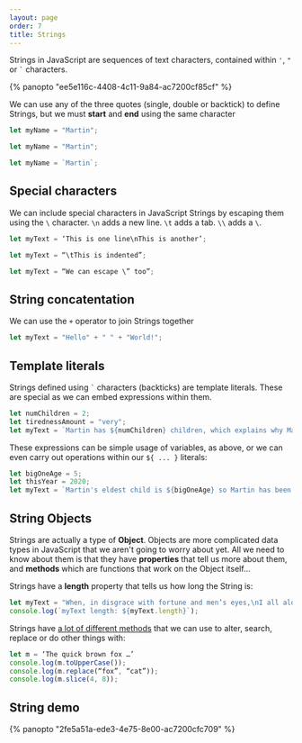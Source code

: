```yaml
---
layout: page
order: 7
title: Strings
---
```


Strings in JavaScript are sequences of text characters, contained within `'`, `"` or `` ` `` characters.

{% panopto "ee5e116c-4408-4c11-9a84-ac7200cf85cf" %}

We can use any of the three quotes (single, double or backtick) to define Strings, but we must **start** and **end** using the same character

```js
let myName = "Martin";

let myName = "Martin";

let myName = `Martin`;
```

## Special characters

We can include special characters in JavaScript Strings by escaping them using the `\` character. `\n` adds a new line. `\t` adds a tab. `\\` adds a `\`.

```js
let myText = ‘This is one line\nThis is another’;

let myText = “\tThis is indented”;

let myText = “We can escape \” too”;

```

## String concatentation

We can use the `+` operator to join Strings together

```js
let myText = "Hello" + " " + "World!";
```

## Template literals

Strings defined using `` ` `` characters (backticks) are template literals. These are special as we can embed expressions within them.

```js
let numChildren = 2;
let tirednessAmount = "very";
let myText = `Martin has ${numChildren} children, which explains why Martin is ${tirednessAmount} tired`;
```

These expressions can be simple usage of variables, as above, or we can even carry out operations within our `${ ... }` literals:

```js
let bigOneAge = 5;
let thisYear = 2020;
let myText = `Martin's eldest child is ${bigOneAge} so Martin has been tired since ${thisYear - bigOneAge}`;
```

## String Objects

Strings are actually a type of **Object**. Objects are more complicated data types in JavaScript that we aren't going to worry about yet. All we need to know about them is that they have **properties** that tell us more about them, and **methods** which are functions that work on the Object itself...

Strings have a **length** property that tells us how long the String is:

```js
let myText = "When, in disgrace with fortune and men’s eyes,\nI all alone beweep my outcast state,";
console.log(`myText length: ${myText.length}`);
```

Strings have [a lot of different methods](https://developer.mozilla.org/en-US/docs/Web/JavaScript/Reference/Global_Objects/String) that we can use to alter, search, replace or do other things with:

```js
let m = ‘The quick brown fox …’
console.log(m.toUpperCase());
console.log(m.replace(“fox”, “cat”));
console.log(m.slice(4, 8));
```

## String demo

{% panopto "2fe5a51a-ede3-4e75-8e00-ac7200cfc709" %}
